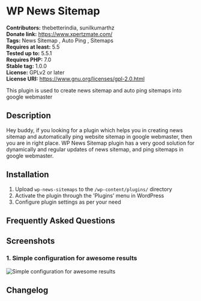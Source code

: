 # WP News Sitemap #
**Contributors:** thebetterindia, sunilkumarthz  
**Donate link:** https://www.xpertzmate.com/  
**Tags:** News Sitemap , Auto Ping , Sitemaps  
**Requires at least:** 5.5  
**Tested up to:** 5.5.1  
**Requires PHP:** 7.0  
**Stable tag:** 1.0.0  
**License:** GPLv2 or later  
**License URI:** https://www.gnu.org/licenses/gpl-2.0.html  

This plugin is used to create news sitemap and auto ping sitemaps into google webmaster

## Description ##

Hey buddy,
if you looking for a plugin which helps you in creating news sitemap and automatically ping website sitemap in google webmaster, then you
are in right place.
WP News Sitemap plugin has a very good solution for dynamically and regular updates of news sitemap, and ping sitemaps in google webmaster.

## Installation ##

1. Upload `wp-news-sitemaps` to the `/wp-content/plugins/` directory
2. Activate the plugin through the 'Plugins' menu in WordPress
3. Configure plugin settings as per your need

## Frequently Asked Questions ##

## Screenshots ##

### 1. Simple configuration for awesome results ###
![Simple configuration for awesome results](http://ps.w.org/wp-news-sitemap/assets/screenshot-1.png)


## Changelog ##
